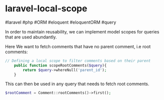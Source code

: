 # laravel-local-scope
#laravel #php #ORM #eloquent #eloquentORM #query

In order to maintain reusability, we can implement model scopes for queries that are used abundantly.

Here We want to fetch comments that have no parent comment, i.e root comments:
```php
// Defining a local scope to filter comments based on their parent
    public function scopeRootComments($query){
        return $query->whereNull('parent_id');
    }
```

This can then be used in any query that needs to fetch root comments.

```php
$rootComment = Comment::rootComments()->first();
```
